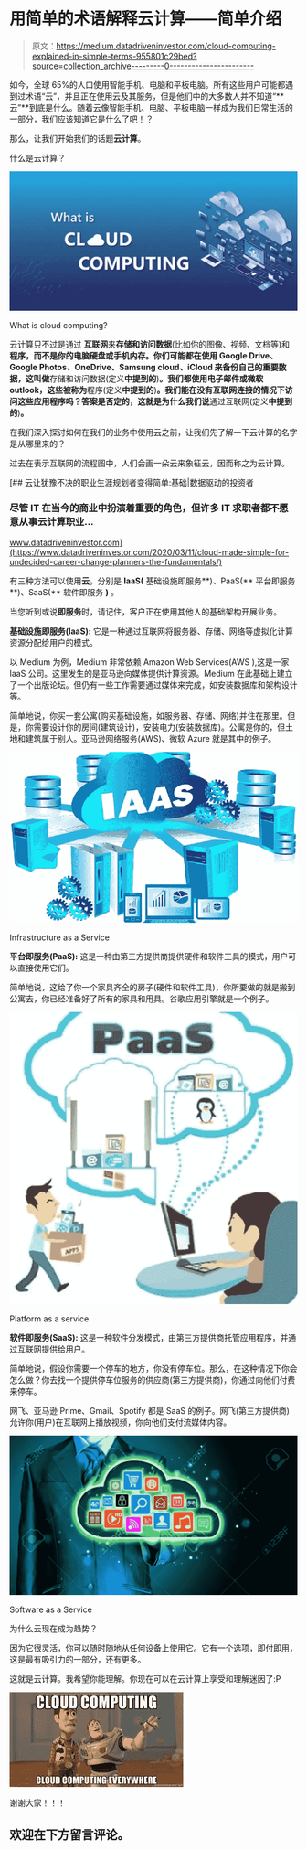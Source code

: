 # 用简单的术语解释云计算——简单介绍

> 原文：<https://medium.datadriveninvestor.com/cloud-computing-explained-in-simple-terms-955801c29bed?source=collection_archive---------0----------------------->

如今，全球 65%的人口使用智能手机、电脑和平板电脑。所有这些用户可能都遇到过术语“云”，并且正在使用云及其服务，但是他们中的大多数人并不知道“**云”**到底是什么。随着云像智能手机、电脑、平板电脑一样成为我们日常生活的一部分，我们应该知道它是什么了吧！？

那么，让我们开始我们的话题**云计算**。

什么是云计算？

![](img/3e900e5a95a2d92d9f1f70ab29b41189.png)

What is cloud computing?

云计算只不过是通过 **互联网**来**存储和访问数据**(比如你的图像、视频、文档等)和**程序，而不是你的电脑硬盘或手机内存。你们可能都在使用 Google Drive、Google Photos、OneDrive、Samsung cloud、iCloud 来备份自己的重要数据，这叫做**存储和访问数据(定义**中提到的**)**。我们都使用电子邮件或微软 outlook，这些被称为**程序(定义**中提到的**)**。我们能在没有互联网连接的情况下访问这些应用程序吗？答案是否定的，这就是为什么我们说**通过互联网(定义**中提到的**)**。**

在我们深入探讨如何在我们的业务中使用云之前，让我们先了解一下云计算的名字是从哪里来的？

过去在表示互联网的流程图中，人们会画一朵云来象征云，因而称之为云计算。

[](https://www.datadriveninvestor.com/2020/03/11/cloud-made-simple-for-undecided-career-change-planners-the-fundamentals/) [## 云让犹豫不决的职业生涯规划者变得简单:基础|数据驱动的投资者

### 尽管 IT 在当今的商业中扮演着重要的角色，但许多 IT 求职者都不愿意从事云计算职业…

www.datadriveninvestor.com](https://www.datadriveninvestor.com/2020/03/11/cloud-made-simple-for-undecided-career-change-planners-the-fundamentals/) 

有三种方法可以使用**云**。分别是 **IaaS(** 基础设施即服务**)、PaaS(** 平台即服务**)、SaaS(** 软件即服务 **)** 。

当您听到或说**即服务**时，请记住，客户正在使用其他人的基础架构开展业务。

**基础设施即服务(IaaS):** 它是一种通过互联网将服务器、存储、网络等虚拟化计算资源分配给用户的模式。

以 Medium 为例，Medium 非常依赖 Amazon Web Services(AWS ),这是一家 IaaS 公司。这里发生的是亚马逊向媒体提供计算资源。Medium 在此基础上建立了一个出版论坛。但仍有一些工作需要通过媒体来完成，如安装数据库和架构设计等。

简单地说，你买一套公寓(购买基础设施，如服务器、存储、网络)并住在那里。但是，你需要设计你的房间(建筑设计)，安装电力(安装数据库)。公寓是你的，但土地和建筑属于别人。亚马逊网络服务(AWS)、微软 Azure 就是其中的例子。

![](img/5c14834bf1252b8ef527502784a6a9f3.png)

Infrastructure as a Service

**平台即服务(PaaS):** 这是一种由第三方提供商提供硬件和软件工具的模式，用户可以直接使用它们。

简单地说，这给了你一个家具齐全的房子(硬件和软件工具)，你所要做的就是搬到公寓去，你已经准备好了所有的家具和用具。谷歌应用引擎就是一个例子。

![](img/de7905703878a6d6ec238293b8bddab3.png)

Platform as a service

**软件即服务(SaaS):** 这是一种软件分发模式，由第三方提供商托管应用程序，并通过互联网提供给用户。

简单地说，假设你需要一个停车的地方，你没有停车位。那么，在这种情况下你会怎么做？你去找一个提供停车位服务的供应商(第三方提供商)，你通过向他们付费来停车。

网飞、亚马逊 Prime、Gmail、Spotify 都是 SaaS 的例子。网飞(第三方提供商)允许你(用户)在互联网上播放视频，你向他们支付流媒体内容。

![](img/dc520c39fd93d4deb9f43594e815bf19.png)

Software as a Service

为什么云现在成为趋势？

因为它很灵活，你可以随时随地从任何设备上使用它。它有一个选项，即付即用，这是最有吸引力的一部分，还有更多。

这就是云计算。我希望你能理解。你现在可以在云计算上享受和理解迷因了:P

![](img/ae405ef08b3c544946cc96b708cdd621.png)

谢谢大家！！！

## 欢迎在下方留言评论。